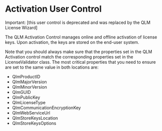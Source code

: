 # Activation User Control

Important: \[this user control is deprecated and was replaced by the QLM License Wizard]

The QLM Activation Control manages online and offline activation of license keys. Upon activation, the keys are stored on the end-user system.

Note that you should always make sure that the properties set in the QLM Activation control match the corresponding properties set in the LicenseValidator class. The most critical properties that you need to ensure are set to the same value in both locations are:

* QlmProductID
* QlmMajorVersion
* QlmMinorVersion
* QlmGUID
* QlmPublicKey
* QlmLicenseType
* QlmCommunicationEncryptionKey
* QlmWebServiceUrl
* QlmStoreKeysLocation
* QlmStoreKeysOptions
